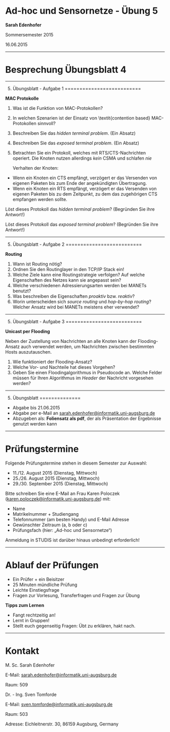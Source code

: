 # Ad-hoc und Sensornetze - Übung 5


**Sarah Edenhofer**


Sommersemester 2015

16.06.2015

---

# Besprechung Übungsblatt 4

---



5. Übungsblatt - Aufgabe 1
==========================

**MAC Protokolle**

1. Was ist die Funktion von MAC-Protokollen?
2. In welchen Szenarien ist der Einsatz von \textit{contention based} MAC-Protokollen sinnvoll?
3. Beschreiben Sie das *hidden terminal problem*. (Ein Absatz)
4. Beschreiben Sie das *exposed terminal problem*. (Ein Absatz)
5. Betrachten Sie ein Protokoll, welches mit RTS/CTS-Nachrichten operiert. Die Knoten nutzen allerdings *kein* CSMA und schlafen *nie*

    Verhalten der Knoten:
		
 - Wenn ein Knoten ein CTS empfängt, verzögert er das Versenden von eigenen Paketen bis zum Ende der angekündigten Übertragung.
 - Wenn ein Knoten ein RTS empfängt, verzögert er das Versenden von eigenen Paketen bis zu dem Zeitpunkt, zu dem das zugehörigen CTS empfangen werden sollte.
	
Löst dieses Protokoll das *hidden terminal problem*? (Begründen Sie ihre Antwort!)

Löst dieses Protokoll das *exposed terminal problem*? (Begründen Sie ihre Antwort!)



---

5. Übungsblatt - Aufgabe 2
==========================

**Routing**

1. Wann ist Routing nötig?
2. Ordnen Sie den Routinglayer in den TCP/IP Stack ein!
3. Welche Ziele kann eine Routingstrategie verfolgen? Auf welche Eigenschaften des Netzes kann sie angepasst sein?
4. Welche verschiedenen Adressierungsarten werden bei MANETs benutzt?
5. Was beschreiben die Eigenschaften *proaktiv* bzw. *reaktiv*?
6. Worin unterscheiden sich *source routing* und *hop-by-hop routing*? Welcher Ansatz wird bei MANETs meistens eher verwendet?


---

5. Übungsblatt - Aufgabe 3
==========================

**Unicast per Flooding**

Neben der Zustellung von Nachrichten an alle Knoten kann der Flooding-Ansatz auch verwendet werden, um Nachrichten zwischen bestimmten Hosts auszutauschen.

1. Wie funktioniert der Flooding-Ansatz?
2. Welche Vor- und Nachteile hat dieses Vorgehen?
3. Geben Sie einen Floodingalgorithmus in Pseudocode an. Welche Felder müssen für Ihren Algorithmus im *Header* der Nachricht vorgesehen werden?


---


5. Übungsblatt
==============

- Abgabe bis 21.06.2015
- Abgabe per e-Mail an [sarah.edenhofer@informatik.uni-augsburg.de](mailto:sarah.edenhofer@informatik.uni-augsburg.de "sarah.edenhofer@informatik.uni-augsburg.de")
- Abzugeben als: 
  **Foliensatz als pdf**, der als Präsentation der Ergebnisse genutzt werden kann
  
---
Prüfungstermine
==================

Folgende Prüfungstermine stehen in diesem Semester zur Auswahl:

- 11./12. August 2015 (Dienstag, Mittwoch)
- 25./26. August 2015 (Dienstag, Mittwoch)
- 29./30. September 2015 (Dienstag, Mittwoch)

Bitte schreiben Sie eine E-Mail an Frau Karen Poloczek ([karen.poloczek@informatik.uni-augsburg.de](mailto:karen.poloczek@informatik.uni-augsburg.de "karen.poloczek@informatik.uni-augsburg.de")) mit:

- Name
- Matrikelnummer + Studiengang
- Telefonnummer (am besten Handy) und E-Mail Adresse
- Gewünschter Zeitraum (a, b oder c)
- Prüfungsfach (hier: „Ad-hoc und Sensornetze“)

Anmeldung in STUDIS ist darüber hinaus unbedingt erforderlich!

---

Ablauf der Prüfungen
===================

- Ein Prüfer + ein Beisitzer
- 25 Minuten mündliche Prüfung
- Leichte Einstiegsfrage
- Fragen zur Vorlesung, Transferfragen und Fragen zur Übung

**Tipps zum Lernen**

- Fangt rechtzeitig an!
- Lernt in Gruppen!
- Stellt euch gegenseitig Fragen: Übt zu erklären, hakt nach.


---


Kontakt
=======

M. Sc. Sarah Edenhofer 

E-Mail: [sarah.edenhofer@informatik.uni-augsburg.de](mailto:sarah.edenhofer@informatik.uni-augsburg.de)

Raum: 509



Dr. - Ing. Sven Tomforde

E-Mail: [sven.tomforde@informatik.uni-augsburg.de](mailto:sven.tomforde@informatik.uni-augsburg.de)

Raum: 503



Adresse: Eichleitnerstr. 30, 86159 Augsburg, Germany


